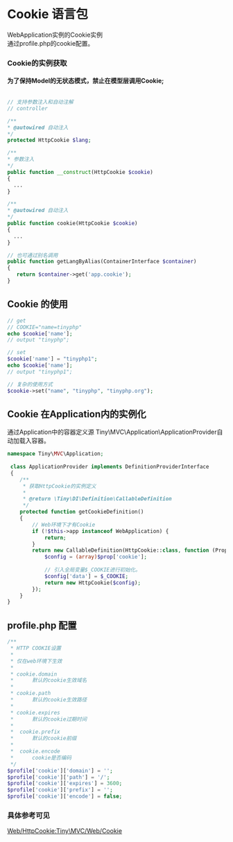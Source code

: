 Cookie 语言包
====
   WebApplication实例的Cookie实例   
   通过profile.php的cookie配置。

### Cookie的实例获取
#### 为了保持Model的无状态模式，禁止在模型层调用Cookie;

```php

// 支持参数注入和自动注解
// controller

/**
* @autowired 自动注入
*/
protected HttpCookie $lang;

/**
* 参数注入
*/
public function __construct(HttpCookie $cookie)
{
  ...
}

/**
* @autowired 自动注入
*/
public function cookie(HttpCookie $cookie) 
{
  ...
}

// 也可通过别名调用
public function getLangByAlias(ContainerInterface $container)
{
   return $container->get('app.cookie');
}
```

Cookie 的使用
----

```php
// get
// COOKIE="name=tinyphp"
echo $cookie['name'];
// output "tinyphp";

// set
$cookie['name'] = "tinyphp1";
echo $cookie['name'];
// output "tinyphp1";

// 复杂的使用方式
$cookie->set("name", "tinyphp", "tinyphp.org");
```


Cookie 在Application内的实例化
----

通过Application中的容器定义源 Tiny\MVC\Application\ApplicationProvider自动加载入容器。

```php
namespace Tiny\MVC\Application;
   
 class ApplicationProvider implements DefinitionProviderInterface
 {
    /**
     * 获取HttpCookie的实例定义
     *
     * @return \Tiny\DI\Definition\CallableDefinition
     */
    protected function getCookieDefinition()
    {
        // Web环境下才有Cookie
        if (!$this->app instanceof WebApplication) {
            return;
        }
        return new CallableDefinition(HttpCookie::class, function (Properties $prop) {
            $config = (array)$prop['cookie'];
           
            // 引入全局变量$_COOKIE进行初始化。
            $config['data'] = $_COOKIE;
            return new HttpCookie($config);
        });
    }
}
```

profile.php 配置
----
```php
/**
 * HTTP COOKIE设置
 * 
 * 仅在web环境下生效
 * 
 * cookie.domain 
 *      默认的cookie生效域名
 * 
 * cookie.path 
 *      默认的cookie生效路径
 *      
 * cookie.expires
 *      默认的cookie过期时间
 *      
 *  cookie.prefix
 *      默认的cookie前缀
 *      
 *  cookie.encode
 *      cookie是否编码             
 */
$profile['cookie']['domain'] = '';
$profile['cookie']['path'] = '/';
$profile['cookie']['expires'] = 3600;
$profile['cookie']['prefix'] = '';
$profile['cookie']['encode'] = false;
```

### 具体参考可见   
[Web/HttpCookie:Tiny\MVC/Web/Cookie](https://github.com/tinyphporg/tinyphp-dcos/blob/master/docs/manual/lib/mvc.md)

